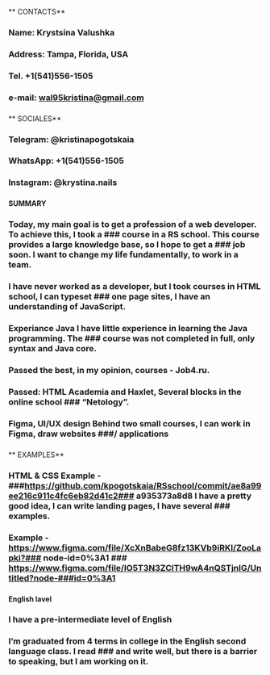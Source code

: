 ** CONTACTS**
### Name: Krystsina Valushka
### Address: Tampa, Florida, USA
### Tel. +1(541)556-1505
### e-mail: wal95kristina@gmail.com
### 
** SOCIALES**
### Telegram: @kristinapogotskaia 
### WhatsApp: +1(541)556-1505 
### Instagram: @krystina.nails
### 
**SUMMARY**
### Today, my main goal is to get a profession of a web developer. To achieve this, I took a ### course in a RS school. This course provides a large knowledge base, so I hope to get a ### job soon. I want to change my life fundamentally, to work in a team.
### I have never worked as a developer, but I took courses in HTML school, I can typeset ### one page sites, I have an understanding of JavaScript.
### Experiance Java I have little experience in learning the Java programming. The ### course was not completed in full, only syntax and Java core.
### Passed the best, in my opinion, courses - Job4.ru.
### Passed: HTML Academia and Haxlet, Several blocks in the online school ### “Netology”.
### Figma, UI/UX design Behind two small courses, I can work in Figma, draw websites ###/ applications
### 
** EXAMPLES**
### HTML & CSS Example - ###https://github.com/kpogotskaia/RSschool/commit/ae8a99ee216c911c4fc6eb82d41c2### a935373a8d8 I have a pretty good idea, I can write landing pages, I have several ### examples.
### 
### Example - https://www.figma.com/file/XcXnBabeG8fz13KVb9iRKl/ZooLapki?### node-id=0%3A1 ### https://www.figma.com/file/IO5T3N3ZClTH9wA4nQSTjnlG/Untitled?node-###id=0%3A1
### 
**English lavel**
### I have a pre-intermediate level of English
### 
### I’m graduated from 4 terms in college in the English second language class. I read ### and write well, but there is a barrier to speaking, but I am working on it.